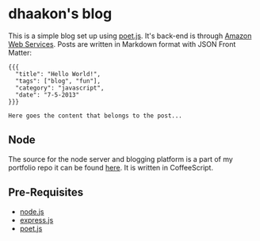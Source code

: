 dhaakon's blog
====

This is a simple blog set up using [poet.js][3]. It's back-end is
through [Amazon Web Services](http://aws.amazon.com). Posts are written
in Markdown format with JSON Front Matter:

```
{{{
  "title": "Hello World!",
  "tags": ["blog", "fun"],
  "category": "javascript",
  "date": "7-5-2013"
}}}

Here goes the content that belongs to the post...
``` 

Node
----
The source for the node server and blogging platform is a part of my
portfolio repo it can be found
[here](https://github.com/dhaakon/portfolio/tree/master/blog). It is
written in CoffeeScript.

Pre-Requisites
----
- [node.js][1]
- [express.js][2]
- [poet.js][3]

[1]: http://nodejs.org "Node"
[2]: http://expressjs.com "Express"
[3]: http://jsantell.github.io/poet/ "Poet"

